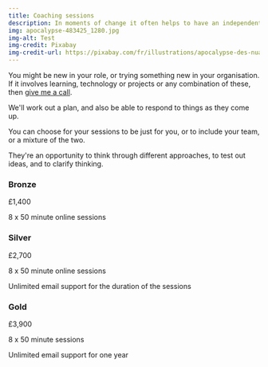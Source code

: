 ```yaml
---
title: Coaching sessions
description: In moments of change it often helps to have an independent, external person to talk things through, provide some guidance and ask the right questions.
img: apocalypse-483425_1280.jpg
img-alt: Test
img-credit: Pixabay
img-credit-url: https://pixabay.com/fr/illustrations/apocalypse-des-nuages-heure-de-fin-483425/
---
```

You might be new in your role, or trying something new in your organisation. If it involves learning, technology or projects or any combination of these, then <a href="/contact">give me a call</a>.

We'll work out a plan, and also be able to respond to things as they come up.

You can choose for your sessions to be just for you, or to include your team, or a mixture of the two.

They're an opportunity to think through different approaches, to test out ideas, and to clarify thinking.

<div class="grid">
    <div>
        <h3>Bronze</h3>
        <p class="category-tag">£1,400</p>
        <p>8 x 50 minute online sessions</p>
    </div>
    <div>
        <h3>Silver</h3>
        <p class="category-tag">£2,700</p>
        <p>8 x 50 minute online sessions</p>
        <p>Unlimited email support for the duration of the sessions</p>    
    </div>
    <div>
        <h3>Gold</h3>
        <p class="category-tag">£3,900</p>
        <p>8 x 50 minute sessions</p>
        <p>Unlimited email support for one year</p>
    </div>
</div>
